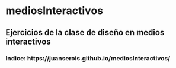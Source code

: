 # mediosInteractivos
<h2>  Ejercicios de la clase de diseño en medios interactivos </h2>
<h3> Indice: https://juanserois.github.io/mediosInteractivos/ </h3>
